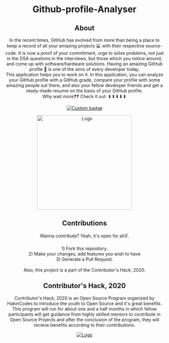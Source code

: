 <h1 align= "center"><b>Github-profile-Analyser</b></h1>


<h2 align="center">About</h2>
<p align="center">In the recent times, GitHub has evolved from more than being a place to keep a record of all your amazing projects 💻 with their respective source-code. It is now a proof of your commitment, urge to solve problems, not just in the DSA questions in the interviews, but those which you notice around, and come up with software/hardware solutions. Having an amazing GitHub profile 🤩 is one of the aims of every developer today. 
<br>
This application helps you to work on it. In this application, you can analyze your GitHub profile with a GitHub grade, compare your profile with some amazing people out there, and also your fellow developer friends and get a ready-made resume on the basis of your GitHub profile. 
<br>
Why wait more❓❓ Check it out: ⬇⬇⬇⬇⬇</p>

<p  align="center"><a href="https://manoj0727.github.io/Github-Profile-Analyser/"><img alt="Custom badge" src="https://img.shields.io/static/v1?label=LIVE%20DEMO&style=for-the-badge&message=https%3A%2F%2Faakansha99.github.io%2FGithub-Profile-Analyser%2F&color=red"></a></p>

<p align="center"><img src="https://media.giphy.com/media/du3J3cXyzhj75IOgvA/giphy.gif" alt="Logo" width="300"></p>

<h2 align="center">Contributions</h2>

<p align="center">
  Wanna contribute? Yeah, it's open for all✌. <br><br>
  1) Fork this repository.<br>
  2) Make your changes, add features you wish to have<br>
  3) Generate a Pull Request.<br><br>
  Also, this project is a part of the Contributor's Hack, 2020.
</p>

<h2 align="center">Contributor's Hack, 2020</h2>

<p align="center">Contributor's Hack, 2020 is an Open Source Program organized by HakinCodes to introduce the youth to Open Source and it's great benefits. This program will run for about one and a half months in which fellow participants will get guidance from highly skilled mentors to contribute in Open Source Projects and after the conclusion of the program, they will recieve benefits according to their contributions.</p>

<p align="center">
  <a href="https://hakincodes.tech/">
    <img src="https://dev-to-uploads.s3.amazonaws.com/i/l03dhrni2dxfgi67hx78.jpeg" alt="Logo">
  </a>
</p>
